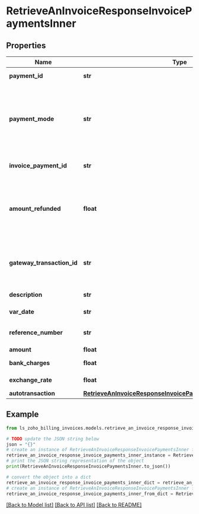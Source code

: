 # RetrieveAnInvoiceResponseInvoicePaymentsInner


## Properties

Name | Type | Description | Notes
------------ | ------------- | ------------- | -------------
**payment_id** | **str** | The payment ID of the payment made for the invoice. | [optional] 
**payment_mode** | **str** | The mode in which payment is made for the invoice. This can be &lt;code&gt;check&lt;/code&gt;, &lt;code&gt;cash&lt;/code&gt;, &lt;code&gt;creditcard&lt;/code&gt;, &lt;code&gt;banktransfer&lt;/code&gt;, &lt;code&gt;bankremittance&lt;/code&gt;, &lt;code&gt;autotransaction&lt;/code&gt; or &lt;code&gt;others&lt;/code&gt;. | [optional] 
**invoice_payment_id** | **str** | Unique ID generated for an instalment of payment made for a particular invoice. | [optional] 
**amount_refunded** | **float** | Amount that is refund. Refunds are applicable only for payments whose payment_mode is &lt;code&gt;autotransaction&lt;/code&gt;. Refunds would be made to the respective card provided by the customer. | [optional] 
**gateway_transaction_id** | **str** | Gateway transaction ID provided for the payment made to the invoice. This is applicable only if &lt;code&gt;payment_mode&lt;/code&gt; is autotransaction. | [optional] 
**description** | **str** | Small description of the payment made for the invoice. | [optional] 
**var_date** | **str** | Date on which the invoice is paid. | [optional] 
**reference_number** | **str** | Reference number of the invoice for which payment is made. | [optional] 
**amount** | **float** | Amount paid for the invoice. | [optional] 
**bank_charges** | **float** | Denotes any additional bank charges. | [optional] 
**exchange_rate** | **float** | Exchange-Rate for the currency. | [optional] 
**autotransaction** | [**RetrieveAnInvoiceResponseInvoicePaymentsInnerAutotransaction**](RetrieveAnInvoiceResponseInvoicePaymentsInnerAutotransaction.md) |  | [optional] 

## Example

```python
from ls_zoho_billing_invoices.models.retrieve_an_invoice_response_invoice_payments_inner import RetrieveAnInvoiceResponseInvoicePaymentsInner

# TODO update the JSON string below
json = "{}"
# create an instance of RetrieveAnInvoiceResponseInvoicePaymentsInner from a JSON string
retrieve_an_invoice_response_invoice_payments_inner_instance = RetrieveAnInvoiceResponseInvoicePaymentsInner.from_json(json)
# print the JSON string representation of the object
print(RetrieveAnInvoiceResponseInvoicePaymentsInner.to_json())

# convert the object into a dict
retrieve_an_invoice_response_invoice_payments_inner_dict = retrieve_an_invoice_response_invoice_payments_inner_instance.to_dict()
# create an instance of RetrieveAnInvoiceResponseInvoicePaymentsInner from a dict
retrieve_an_invoice_response_invoice_payments_inner_from_dict = RetrieveAnInvoiceResponseInvoicePaymentsInner.from_dict(retrieve_an_invoice_response_invoice_payments_inner_dict)
```
[[Back to Model list]](../README.md#documentation-for-models) [[Back to API list]](../README.md#documentation-for-api-endpoints) [[Back to README]](../README.md)


